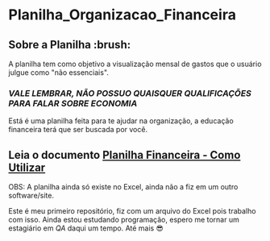 # Planilha_Organizacao_Financeira

## **Sobre a Planilha** :brush:

A planilha tem como objetivo a visualização mensal de gastos que o usuário julgue como "não essenciais".

### *VALE LEMBRAR, NÃO POSSUO QUAISQUER QUALIFICAÇÕES PARA FALAR SOBRE ECONOMIA*
Está é uma planilha feita para te ajudar na organização, a educação financeira terá que ser buscada por você.

## **Leia o documento [Planilha Financeira - Como Utilizar](https://github.com/MayconManini/Planilha_Organizacao_Financeira/blob/main/Planilha%20Financeira%20-%20Como%20Utilizar.pdf)**

OBS: A planilha ainda só existe no Excel, ainda não a fiz em um outro software/site.


Este é meu primeiro repositório, fiz com um arquivo do Excel pois trabalho com isso.
Ainda estou estudando programação, espero me tornar um estagiário em *QA* daqui um tempo.
Até mais :sunglasses:





